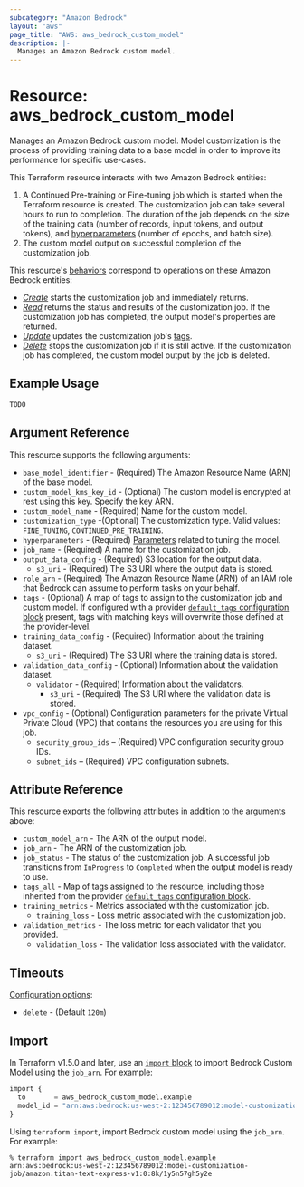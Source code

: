 ```yaml
---
subcategory: "Amazon Bedrock"
layout: "aws"
page_title: "AWS: aws_bedrock_custom_model"
description: |-
  Manages an Amazon Bedrock custom model.
---
```


# Resource: aws_bedrock_custom_model

Manages an Amazon Bedrock custom model.
Model customization is the process of providing training data to a base model in order to improve its performance for specific use-cases.

This Terraform resource interacts with two Amazon Bedrock entities:
1. A Continued Pre-training or Fine-tuning job which is started when the Terraform resource is created. The customization job can take several hours to run to completion. The duration of the job depends on the size of the training data (number of records, input tokens, and output tokens), and [hyperparameters](https://docs.aws.amazon.com/bedrock/latest/userguide/custom-models-hp.html) (number of epochs, and batch size).
2. The custom model output on successful completion of the customization job.

This resource's [behaviors](https://developer.hashicorp.com/terraform/language/resources/behavior) correspond to operations on these Amazon Bedrock entities:
* [_Create_](https://developer.hashicorp.com/terraform/plugin/framework/resources/create) starts the customization job and immediately returns.
* [_Read_](https://developer.hashicorp.com/terraform/plugin/framework/resources/read) returns the status and results of the customization job. If the customization job has completed, the output model's properties are returned.
* [_Update_](https://developer.hashicorp.com/terraform/plugin/framework/resources/update) updates the customization job's [tags](https://docs.aws.amazon.com/bedrock/latest/userguide/tagging.html).
* [_Delete_](https://developer.hashicorp.com/terraform/plugin/framework/resources/delete) stops the customization job if it is still active. If the customization job has completed, the custom model output by the job is deleted.

## Example Usage

```terraform
TODO
```

## Argument Reference

This resource supports the following arguments:

* `base_model_identifier` - (Required) The Amazon Resource Name (ARN) of the base model.
* `custom_model_kms_key_id` - (Optional) The custom model is encrypted at rest using this key. Specify the key ARN.
* `custom_model_name` - (Required) Name for the custom model.
* `customization_type` -(Optional) The customization type. Valid values: `FINE_TUNING`, `CONTINUED_PRE_TRAINING`.
* `hyperparameters` - (Required) [Parameters](https://docs.aws.amazon.com/bedrock/latest/userguide/custom-models-hp.html) related to tuning the model.
* `job_name` - (Required) A name for the customization job.
* `output_data_config` - (Required) S3 location for the output data.
    * `s3_uri` - (Required) The S3 URI where the output data is stored.
* `role_arn` - (Required) The Amazon Resource Name (ARN) of an IAM role that Bedrock can assume to perform tasks on your behalf.
* `tags` - (Optional) A map of tags to assign to the customization job and custom model. If configured with a provider [`default_tags` configuration block](https://registry.terraform.io/providers/hashicorp/aws/latest/docs#default_tags-configuration-block) present, tags with matching keys will overwrite those defined at the provider-level.
* `training_data_config` - (Required) Information about the training dataset.
    * `s3_uri` - (Required) The S3 URI where the training data is stored.
* `validation_data_config` - (Optional) Information about the validation dataset.
    * `validator` - (Required) Information about the validators.
        * `s3_uri` - (Required) The S3 URI where the validation data is stored.
* `vpc_config` - (Optional) Configuration parameters for the private Virtual Private Cloud (VPC) that contains the resources you are using for this job.
    * `security_group_ids` – (Required) VPC configuration security group IDs.
    * `subnet_ids` – (Required) VPC configuration subnets.

## Attribute Reference

This resource exports the following attributes in addition to the arguments above:

* `custom_model_arn` - The ARN of the output model.
* `job_arn` - The ARN of the customization job.
* `job_status` - The status of the customization job. A successful job transitions from `InProgress` to `Completed` when the output model is ready to use.
* `tags_all` - Map of tags assigned to the resource, including those inherited from the provider [`default_tags` configuration block](https://registry.terraform.io/providers/hashicorp/aws/latest/docs#default_tags-configuration-block).
* `training_metrics` - Metrics associated with the customization job.
    * `training_loss` - Loss metric associated with the customization job.
* `validation_metrics` - The loss metric for each validator that you provided.
    * `validation_loss` - The validation loss associated with the validator.

## Timeouts

[Configuration options](https://developer.hashicorp.com/terraform/language/resources/syntax#operation-timeouts):

* `delete` - (Default `120m`)

## Import

In Terraform v1.5.0 and later, use an [`import` block](https://developer.hashicorp.com/terraform/language/import) to import Bedrock Custom Model using the `job_arn`. For example:

```terraform
import {
  to       = aws_bedrock_custom_model.example
  model_id = "arn:aws:bedrock:us-west-2:123456789012:model-customization-job/amazon.titan-text-express-v1:0:8k/1y5n57gh5y2e"
}
```

Using `terraform import`, import Bedrock custom model using the `job_arn`. For example:

```console
% terraform import aws_bedrock_custom_model.example arn:aws:bedrock:us-west-2:123456789012:model-customization-job/amazon.titan-text-express-v1:0:8k/1y5n57gh5y2e
```

